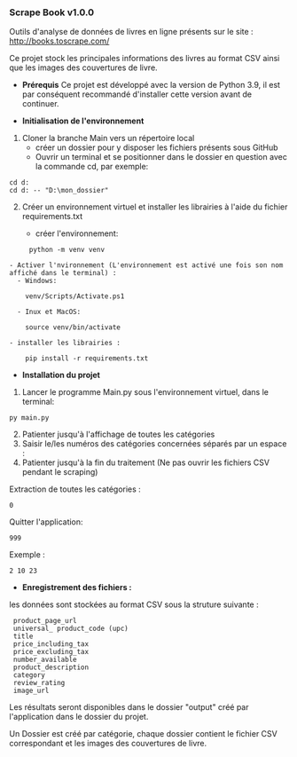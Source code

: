 ### Scrape Book v1.0.0

Outils d'analyse de données de livres en ligne présents sur le site : http://books.toscrape.com/

Ce projet stock les principales informations des livres au format CSV ainsi que les images des couvertures de livre.
 
- **Prérequis**
Ce projet est développé avec la version de Python 3.9, il est par conséquent recommandé d'installer cette version avant de continuer.


- **Initialisation de l'environnement**

1. Cloner la branche Main vers un répertoire local
    - créer un dossier pour y disposer les fichiers présents sous GitHub
    - Ouvrir un terminal et se positionner dans le dossier en question avec la commande cd, par exemple:
```
cd d:
cd d: -- "D:\mon_dossier"
```

2. Créer un environnement virtuel et installer les librairies à l'aide du fichier requirements.txt

    - créer l'environnement:
```
     python -m venv venv
```
    - Activer l'nvironnement (L'environnement est activé une fois son nom affiché dans le terminal) : 
      - Windows:
```
    venv/Scripts/Activate.ps1 
```
      - Inux et MacOS:  
```
    source venv/bin/activate
```
    - installer les librairies : 
```
    pip install -r requirements.txt
```

- **Installation du projet**

1. Lancer le programme Main.py sous l'environnement virtuel, dans le terminal:
```
py main.py
```
2. Patienter jusqu'à l'affichage de toutes les catégories
3. Saisir le/les numéros des catégories concernées séparés par un espace :
4. Patienter jusqu'à la fin du traitement (Ne pas ouvrir les fichiers CSV pendant le scraping)


Extraction de toutes les catégories :
```
0
```
Quitter l'application:
```
999
```
Exemple :
```
2 10 23
```

- **Enregistrement des fichiers :**

les données sont stockées au format CSV sous la struture suivante :

```
 product_page_url
 universal_ product_code (upc)
 title
 price_including_tax
 price_excluding_tax
 number_available
 product_description
 category
 review_rating
 image_url
```

Les résultats seront disponibles dans le dossier "output" créé par l'application dans le dossier du projet.

Un Dossier est créé par catégorie, chaque dossier contient le fichier CSV correspondant et les images des couvertures de livre.

